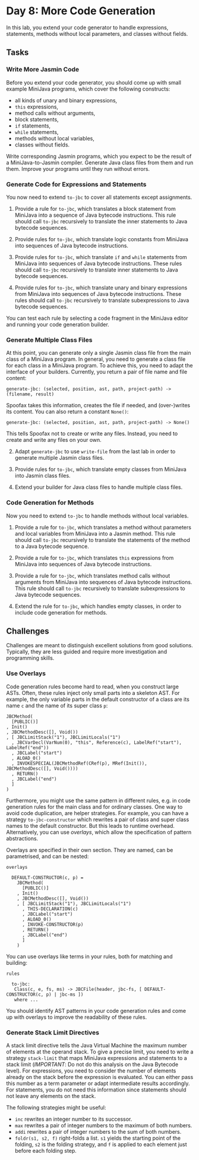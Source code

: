 # Day 8: More Code Generation

In this lab, you extend your code generator to handle expressions, statements, methods without local parameters, and classes without fields.

## Tasks

### Write More Jasmin Code

Before you extend your code generator, you should come up with small example MiniJava programs, which cover the following constructs:

* all kinds of unary and binary expressions,
* `this` expressions,
* method calls without arguments,
* block statements, 
* `if` statements,
* `while` statements,
* methods without local variables,
* classes without fields.

Write corresponding Jasmin programs, which you expect to be the result of a MiniJava-to-Jasmin compiler. Generate Java class files from them and run them. Improve your programs until they run without errors.

### Generate Code for Expressions and Statements

You now need to extend `to-jbc` to cover all statements except assignments. 

1. Provide a rule for `to-jbc`, which translates a block statement from MiniJava into a sequence of Java bytecode instructions. This rule should call `to-jbc` recursively to translate the inner statements to Java bytecode sequences. 

2. Provide rules for `to-jbc`, which translate logic constants from MiniJava into sequences of Java bytecode instructions. 

3. Provide rules for `to-jbc`, which translate `if` and `while` statements from MiniJava into sequences of Java bytecode instructions. These rules should call `to-jbc` recursively to translate inner statements to Java bytecode sequences.

4. Provide rules for `to-jbc`, which translate unary and binary expressions from MiniJava into sequences of Java bytecode instructions. These rules should call `to-jbc` recursively to translate subexpressions to Java bytecode sequences.
 
You can test each rule by selecting a code fragment in the MiniJava editor and running your code generation builder.

### Generate Multiple Class Files

At this point, you can generate only a single Jasmin class file from the main class of a MiniJava program. In general, you need to generate a class file for each class in a MiniJava program. To achieve this, you need to adapt the interface of your builders. Currently, you return a pair of file name and file content:

    generate-jbc: (selected, position, ast, path, project-path) ->(filename, result)

Spoofax takes this information, creates the file if needed, and (over-)writes its content. You can also return a constant `None()`:

    generate-jbc: (selected, position, ast, path, project-path) -> None()

This tells Spoofax not to create or write any files. Instead, you need to create and write any files on your own.

2. Adapt `generate-jbc` to use `write-file` from the last lab in order to generate multiple Jasmin class files.

3. Provide rules for `to-jbc`, which translate empty classes from MiniJava into Jasmin class files. 

4. Extend your builder for Java class files to handle multiple class files.
 
### Code Generation for Methods

Now you need to extend `to-jbc` to handle methods without local variables.

1. Provide a rule for `to-jbc`, which translates a method without parameters and local variables from MiniJava into a Jasmin method. This rule should call `to-jbc` recursively to translate the statements of the method to a Java bytecode sequence. 

2. Provide a rule for `to-jbc`, which translates `this` expressions from MiniJava into sequences of Java bytecode instructions. 

3. Provide a rule for `to-jbc`, which translates method calls without arguments from MiniJava into sequences of Java bytecode instructions. This rule should call `to-jbc` recursively to translate subexpressions to Java bytecode sequences.

4. Extend the rule for `to-jbc`, which handles empty classes, in order to include code generation for methods.

## Challenges

Challenges are meant to distinguish excellent solutions from good solutions. Typically, they are less guided and require more investigation and programming skills.

### Use Overlays

Code generation rules become hard to read, when you construct large ASTs. Often, these rules inject only small parts into a skeleton AST. For example, the only variable parts in the default constructor of a class are its name `c` and the name of its super class `p`:

    JBCMethod(
      [PUBLIC()]
    , Init()
    , JBCMethodDesc([], Void())
    , [ JBCLimitStack("1"), JBCLimitLocals("1")
      , JBCVarDecl(VarNum(0), "this", Reference(c), LabelRef("start"), LabelRef("end"))
      , JBCLabel("start")
      , ALOAD_0()
      , INVOKESPECIAL(JBCMethodRef(CRef(p), MRef(Init()), JBCMethodDesc([], Void())))
      , RETURN()
      , JBCLabel("end")
      ]
    )

Furthermore, you might use the same pattern in different rules, e.g. in code generation rules for the main class and for ordinary classes. One way to avoid code duplication, are helper strategies. For example, you can have a strategy `to-jbc-constructor` which rewrites a pair of class and super class names to the default constructor. But this leads to runtime overhead. Alternatively, you can use _overlays_, which allow the specification of pattern abstractions.

Overlays are specified in their own section. They are named, can be parametrised, and can be nested:

    overlays

      DEFAULT-CONSTRUCTOR(c, p) =
        JBCMethod(
          [PUBLIC()]
        , Init()
        , JBCMethodDesc([], Void())
        , [ JBCLimitStack("1"), JBCLimitLocals("1")
          , THIS-DECLARATION(c)
          , JBCLabel("start")
          , ALOAD_0()
          , INVOKE-CONSTRUCTOR(p)
          , RETURN()
          , JBCLabel("end")
          ]
        )

You can use overlays like terms in your rules, both for matching and building:

    rules
    
      to-jbc: 
       Class(c, e, fs, ms) -> JBCFile(header, jbc-fs, [ DEFAULT-CONSTRUCTOR(c, p) | jbc-ms ]) 
       where ...

You should identify AST patterns in your code generation rules and come up with overlays to improve the readability of these rules.

### Generate Stack Limit Directives

A stack limit directive tells the Java Virtual Machine the maximum number of elements at the operand stack. To give a precise limit, you need to write a strategy `stack-limit` that maps MiniJava expressions and statements to a stack limit (_IMPORTANT_: Do not do this analysis on the Java Bytecode level). For expressions, you need to consider the number of elements already on the stack before the expression is evaluated. You can either pass this number as a term parameter or adapt intermediate results accordingly. For statements, you do not need this information since statements should not leave any elements on the stack.

The following strategies might be useful:

* `inc`  rewrites an integer number to its successor.
* `max` rewrites a pair of integer numbers to the maximum of both numbers.
* `addi` rewrites a pair of integer numbers to the sum of both numbers.
* `foldr(s1, s2, f)` right-folds a list. `s1` yields the starting point of the folding, `s2` is the folding strategy, and `f` is applied to each element just before each folding step.
